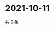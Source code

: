 # 2021-10-11

共 0 条

<!-- BEGIN WEIBO -->
<!-- 最后更新时间 Mon Oct 11 2021 05:00:41 GMT+0800 (China Standard Time) -->

<!-- END WEIBO -->
